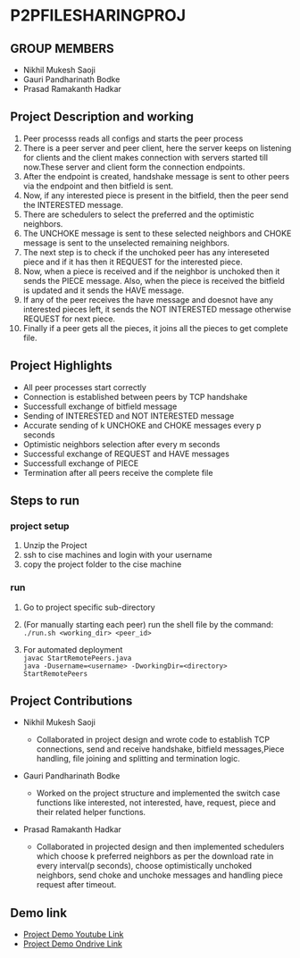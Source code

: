 # P2PFILESHARINGPROJ

## GROUP MEMBERS
- Nikhil Mukesh Saoji
- Gauri Pandharinath Bodke
- Prasad Ramakanth Hadkar

## Project Description and working

1. Peer processs reads all configs and starts the peer process
2. There is a peer server and peer client, here the server keeps on listening for clients and the client makes connection with servers started till now.These server and client form the connection endpoints. 
3. After the endpoint is created, handshake message is sent to other peers via the endpoint and then bitfield is sent.
4. Now, if any interested piece is present in the bitfield, then the peer send the INTERESTED message.
5. There are schedulers to select the preferred and the optimistic neighbors.
6. The UNCHOKE message is sent to these selected neighbors and CHOKE message is sent to the unselected remaining neighbors.
7. The next step is to check if the unchoked peer has any intereseted piece and if it has then it REQUEST for the interested piece.
8. Now, when a piece is received and if the neighbor is unchoked then it sends the PIECE message. Also, when the piece is received the bitfield is updated and it sends the HAVE message.
9. If any of the peer receives the have message and doesnot have any interested pieces left, it sends the NOT INTERESTED message otherwise REQUEST for next piece.
10. Finally if a peer gets all the pieces, it joins all the pieces to get complete file.

## Project Highlights
- All peer processes start correctly 
- Connection is established between peers by TCP handshake
- Successfull exchange of bitfield message
- Sending of INTERESTED and NOT INTERESTED message
- Accurate sending of k UNCHOKE and CHOKE messages every p seconds
- Optimistic neighbors selection after every m seconds
- Successful exchange of REQUEST and HAVE messages
- Successfull exchange of PIECE 
- Termination after all peers receive the complete file


## Steps to run
### project setup 
1. Unzip the Project
2. ssh to cise machines and login with your username
3. copy the project folder to the cise machine

### run
1. Go to project specific sub-directory

2. (For manually starting each peer) run the shell file by the command: \
    `./run.sh <working_dir> <peer_id>`
3. For automated deployment \
`javac StartRemotePeers.java` \
`java -Dusername=<username> -DworkingDir=<directory> StartRemotePeers`
    


## Project Contributions
- Nikhil Mukesh Saoji
    - Collaborated in project design and wrote code to establish TCP connections, send and receive handshake, bitfield messages,Piece handling, file joining and splitting and termination logic.
- Gauri Pandharinath Bodke
    - Worked on the project structure and implemented the switch case functions like interested, not interested, have, request, piece and their related helper functions.

- Prasad Ramakanth Hadkar
    - Collaborated in projected design and then implemented schedulers which choose k preferred neighbors as per the download rate in every interval(p seconds), choose optimistically unchoked neighbors, send choke and unchoke messages and handling piece request after timeout.


## Demo link
- [Project Demo Youtube Link](https://youtu.be/FQGaC-ntH-k)
- [Project Demo Ondrive Link](https://uflorida-my.sharepoint.com/:v:/g/personal/n_saoji_ufl_edu/Efy9dX27DcRAno2An0UGnukBxitgfFbbGAeJgct302XJkQ?e=APCpSR)